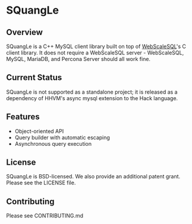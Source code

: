 SQuangLe
========

Overview
--------

SQuangLe is a C++ MySQL client library built on top of
[WebScaleSQL](http://webscalesql.org/)'s C client library. It does not require
a WebScaleSQL server - WebScaleSQL, MySQL, MariaDB, and Percona Server should
all work fine.

Current Status
--------------

SQuangLe is not supported as a standalone project; it is released as a
dependency of HHVM's async mysql extension to the Hack language.

Features
--------

 - Object-oriented API
 - Query builder with automatic escaping
 - Asynchronous query execution

License
-------

SQuangLe is BSD-licensed. We also provide an additional patent grant. Please
see the LICENSE file.

Contributing
------------

Please see CONTRIBUTING.md
